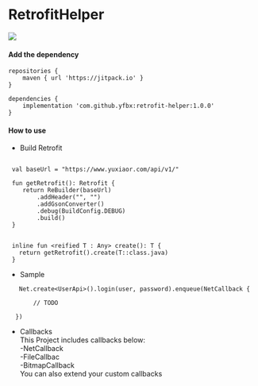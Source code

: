 # RetrofitHelper

[![](https://img.shields.io/badge/release-1.0.0-blue.svg)](https://github.com/yfbx-repo/retrofit-helper/releases) 

#### Add the dependency
```
repositories {
	maven { url 'https://jitpack.io' }
}
```

```
dependencies {
	implementation 'com.github.yfbx:retrofit-helper:1.0.0'
}
```

#### How to use
- Build Retrofit
```

 val baseUrl = "https://www.yuxiaor.com/api/v1/"

 fun getRetrofit(): Retrofit {
    return ReBuilder(baseUrl)
        .addHeader("", "")
        .addGsonConverter()
        .debug(BuildConfig.DEBUG)
        .build()
 }
    
    
 inline fun <reified T : Any> create(): T {
   return getRetrofit().create(T::class.java)
 }
```

- Sample

```
   Net.create<UserApi>().login(user, password).enqueue(NetCallback {
   
       // TODO

  })
```

- Callbacks    
  This Project includes callbacks below:    
      -NetCallback   
      -FileCallbac    
      -BitmapCallback    
  You can also extend your custom callbacks    

